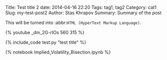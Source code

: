 Title: Test title 2
date: 2014-04-16 22:20
Tags: tag1, tag2
Category: cat1
Slug: my-test-post2
Author: Stas Khrapov
Summary: Summary of the post

This will be turned into :abbr:`HTML (HyperText Markup Language)`.

{% youtube _dm_2G-rIOs 560 315 %}

{% include_code test.py "test title" %}

{% notebook Implied_Volatility_Bisection.ipynb %}